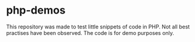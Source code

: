 # php-demos
This repository was made to test little snippets of code in PHP. Not all best practises have been observed. The code is for demo purposes only.
